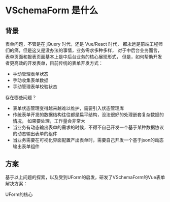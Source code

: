 # VSchemaForm 是什么


## 背景

表单问题，不管是在 jQuery 时代，还是 Vue/React 时代，
都永远是前端工程师们的痛，但是这又是没办法的事情，业务需求多种多样，
对于中后台业务而言，表单页面和报表页面基本上是中后台业务的核心展现形式，
但是，如何帮助开发者更高效的开发表单，目前传统的表单开发方式：

* 手动管理表单状态
* 手动收集表单数据
* 手动管理表单校验状态

存在哪些问题？

* 表单状态管理变得越来越难以维护，需要引入状态管理库
* 传统表单开发的数据结构往往都是扁平结构，没法很好的处理嵌套复杂数据的情况，
如果要处理，工作量会非常大
* 当业务有动态输出表单的需求的时候，不得不自己开发一个基于某种数据协议的动态输出表单的组件
* 当业务需要在可视化界面配置产出表单时，需要自己开发一个基于json的动态输出表单组件


## 方案

基于以上问题的探索，以及受到UForm的启发，研发了VSchemaForm的Vue表单解决方案：

UForm的核心

